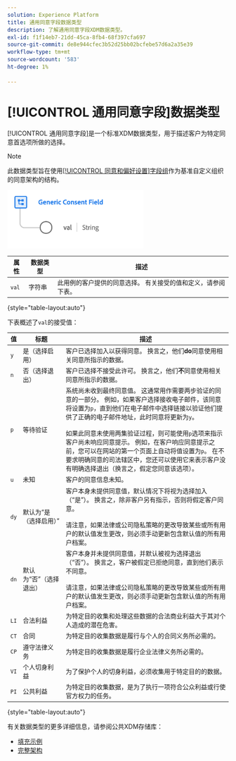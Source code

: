 ```yaml
---
solution: Experience Platform
title: 通用同意字段数据类型
description: 了解通用同意字段XDM数据类型。
exl-id: f1f14eb7-21dd-45ca-8fb4-68f397cfa697
source-git-commit: de8e944cfec3b52d25bb02bcfebe57d6a2a35e39
workflow-type: tm+mt
source-wordcount: '583'
ht-degree: 1%

---
```


# [!UICONTROL 通用同意字段]数据类型

[!UICONTROL 通用同意字段]是一个标准XDM数据类型，用于描述客户为特定同意首选项所做的选择。

>[!NOTE]
>
>此数据类型旨在使用[[!UICONTROL 同意和偏好设置]字段组](../field-groups/profile/consents.md)作为基准自定义组织的同意架构的结构。

![](../images/data-types/consent-field.png)

| 属性 | 数据类型 | 描述 |
| --- | --- | --- |
| `val` | 字符串 | 此用例的客户提供的同意选择。 有关接受的值和定义，请参阅下表。 |

{style="table-layout:auto"}

下表概述了`val`的接受值：

| 值 | 标题 | 描述 |
| --- | --- | --- |
| `y` | 是（选择启用） | 客户已选择加入以获得同意。 换言之，他们&#x200B;**do**&#x200B;同意使用相关同意所指示的数据。 |
| `n` | 否（选择退出） | 客户已选择不接受此许可。 换言之，他们&#x200B;**不**&#x200B;同意使用相关同意所指示的数据。 |
| `p` | 等待验证 | 系统尚未收到最终同意值。 这通常用作需要两步验证的同意的一部分。 例如，如果客户选择接收电子邮件，该同意将设置为`p`，直到他们在电子邮件中选择链接以验证他们提供了正确的电子邮件地址，此时同意将更新为`y`。<br><br>如果此同意未使用两集验证过程，则可能使用`p`选项来指示客户尚未响应同意提示。 例如，在客户响应同意提示之前，您可以在网站的第一个页面上自动将值设置为`p`。 在不要求明确同意的司法辖区中，您还可以使用它来表示客户没有明确选择退出（换言之，假定您同意该选项）。 |
| `u` | 未知 | 客户的同意信息未知。 |
| `dy` | 默认为“是（选择启用）” | 客户本身未提供同意值，默认情况下将视为选择加入（“是”）。 换言之，除非客户另有指示，否则将假定客户同意。<br><br>请注意，如果法律或公司隐私策略的更改导致某些或所有用户的默认值发生更改，则必须手动更新包含默认值的所有用户档案。 |
| `dn` | 默认为“否”（选择退出） | 客户本身并未提供同意值，并默认被视为选择退出（“否”）。 换言之，客户被假定已拒绝同意，直到他们表示不同意。<br><br>请注意，如果法律或公司隐私策略的更改导致某些或所有用户的默认值发生更改，则必须手动更新包含默认值的所有用户档案。 |
| `LI` | 合法利益 | 为特定目的收集和处理这些数据的合法商业利益大于其对个人造成的潜在危害。 |
| `CT` | 合同 | 为特定目的收集数据是履行与个人的合同义务所必需的。 |
| `CP` | 遵守法律义务 | 为特定目的收集数据是履行企业法律义务所必需的。 |
| `VI` | 个人切身利益 | 为了保护个人的切身利益，必须收集用于特定目的的数据。 |
| `PI` | 公共利益 | 为特定目的收集数据，是为了执行一项符合公众利益或行使官方权力的任务。 |

{style="table-layout:auto"}

有关数据类型的更多详细信息，请参阅公共XDM存储库：

* [填充示例](https://github.com/adobe/xdm/blob/master/components/datatypes/consent/consent-field.example.1.json)
* [完整架构](https://github.com/adobe/xdm/blob/master/components/datatypes/consent/consent-field.schema.json)
